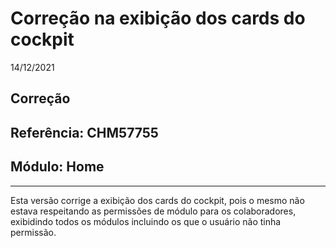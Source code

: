 # Correção na exibição dos cards do cockpit
14/12/2021
## Correção
## Referência: CHM57755
## Módulo: Home
***

Esta versão corrige a exibição dos cards do cockpit, pois o mesmo não estava respeitando as permissões de módulo para os colaboradores, exibidindo todos os módulos incluindo os que o usuário não tinha permissão.